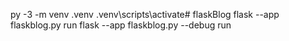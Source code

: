 py -3 -m venv .venv
.venv\scripts\activate# flaskBlog
flask --app flaskblog.py run
flask --app flaskblog.py --debug run